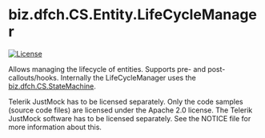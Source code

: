 # biz.dfch.CS.Entity.LifeCycleManager
[![License](https://img.shields.io/badge/license-Apache%20License%202.0-blue.svg)](https://github.com/dfensgmbh/biz.dfch.CS.Entity.LifeCycleManager/blob/master/LICENSE)

Allows managing the lifecycle of entities. Supports pre- and post-callouts/hooks. Internally the LifeCycleManager uses the [biz.dfch.CS.StateMachine](https://github.com/dfensgmbh/biz.dfch.CS.StateMachine).

Telerik JustMock has to be licensed separately. Only the code samples (source code files) are licensed under the Apache 2.0 license. The Telerik JustMock software has to be licensed separately. See the NOTICE file for more information about this.
